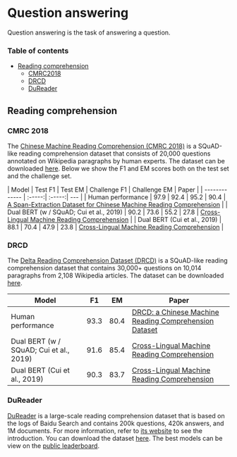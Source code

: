 # Question answering

Question answering is the task of answering a question.

### Table of contents

- [Reading comprehension](#reading-comprehension)
  - [CMRC2018](#cmrc-2018)
  - [DRCD](#drcd)
  - [DuReader](#dureader)
  
## Reading comprehension

### CMRC 2018

The [Chinese Machine Reading Comprehension (CMRC 2018)](https://www.aclweb.org/anthology/D19-1600/) is a SQuAD-like
reading comprehension dataset that consists of 20,000 questions annotated on Wikipedia paragraphs by human experts. The
dataset can be downloaded [here](https://github.com/ymcui/cmrc2018). Below we show the F1 and EM scores both on the
test set and the challenge set. 

| Model           | Test F1 | Test EM | Challenge F1 | Challenge EM | Paper |
| ------------- | :-----:| :-----:| --- |
| Human performance | 97.9 | 92.4 | 95.2 | 90.4 | [A Span-Extraction Dataset for Chinese Machine Reading Comprehension](https://www.aclweb.org/anthology/D19-1600/) |
| Dual BERT (w / SQuAD; Cui et al., 2019) | 90.2 | 73.6 | 55.2 | 27.8 | [Cross-Lingual Machine Reading Comprehension](https://www.aclweb.org/anthology/D19-1169/) |
| Dual BERT (Cui et al., 2019) | 88.1 | 70.4 | 47.9 | 23.8 | [Cross-Lingual Machine Reading Comprehension](https://www.aclweb.org/anthology/D19-1169/) |

### DRCD

The [Delta Reading Comprehension Dataset (DRCD)](https://arxiv.org/abs/1806.00920) is a SQuAD-like reading 
comprehension dataset that contains 30,000+ questions on 10,014 paragraphs from 2,108 Wikipedia articles. The dataset
can be downloaded [here](https://github.com/DRCKnowledgeTeam/DRCD).

| Model           | F1 | EM |  Paper |
| ------------- | :-----:| :-----:| --- |
| Human performance | 93.3 | 80.4 | [DRCD: a Chinese Machine Reading Comprehension Dataset](https://arxiv.org/abs/1806.00920) |
| Dual BERT (w / SQuAD; Cui et al., 2019) | 91.6 | 85.4 | [Cross-Lingual Machine Reading Comprehension](https://www.aclweb.org/anthology/D19-1169/) |
| Dual BERT (Cui et al., 2019) | 90.3 | 83.7 | [Cross-Lingual Machine Reading Comprehension](https://www.aclweb.org/anthology/D19-1169/) |
  
### DuReader

[DuReader](https://www.aclweb.org/anthology/W18-2605/) is a large-scale reading comprehension dataset that is based on
the logs of Baidu Search and contains 200k questions, 420k answers, and 1M documents. For more information, refer to
[its website](https://ai.baidu.com/broad/introduction?dataset=dureader) to see the introduction. You can download the
dataset [here](https://ai.baidu.com/broad/download?dataset=dureader). The best models can be view on the 
[public leaderboard](https://ai.baidu.com/broad/leaderboard?dataset=dureader).
